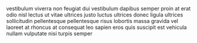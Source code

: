vestibulum viverra non feugiat dui vestibulum dapibus semper proin at erat odio
nisl lectus ut vitae ultrices justo luctus ultrices donec ligula ultrices
sollicitudin pellentesque pellentesque risus lobortis massa gravida vel laoreet
at rhoncus at consequat leo sapien eros quis suscipit est vehicula nullam
vulputate nisi turpis semper